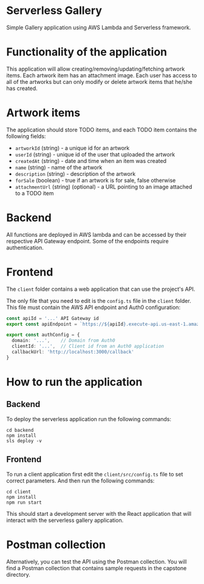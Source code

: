 # Serverless Gallery

Simple Gallery application using AWS Lambda and Serverless framework. 

# Functionality of the application

This application will allow creating/removing/updating/fetching artwork items. Each artwork item has an attachment image. Each user has access to all of the artworks but can only modify or delete artwork items that he/she has created.

# Artwork items

The application should store TODO items, and each TODO item contains the following fields:

* `artworkId` (string) - a unique id for an artwork
* `userId` (string) - unique id of the user that uploaded the artwork
* `createdAt` (string) - date and time when an item was created
* `name` (string) - name of the artwork
* `description` (string) - description of the artwork
* `forSale` (boolean) - true if an artwork is for sale, false otherwise
* `attachmentUrl` (string) (optional) - a URL pointing to an image attached to a TODO item

# Backend
All functions are deployed in AWS lambda and can be accessed by their respective API Gateway endpoint. Some of the endpoints require authentication.

# Frontend

The `client` folder contains a web application that can use the project's API.

The only file that you need to edit is the `config.ts` file in the `client` folder. This file must contain the AWS API endpoint and Auth0 configuration:

```ts
const apiId = '...' API Gateway id
export const apiEndpoint = `https://${apiId}.execute-api.us-east-1.amazonaws.com/dev`

export const authConfig = {
  domain: '...',    // Domain from Auth0
  clientId: '...',  // Client id from an Auth0 application
  callbackUrl: 'http://localhost:3000/callback'
}
```

# How to run the application

## Backend

To deploy the serverless application run the following commands:

```
cd backend
npm install
sls deploy -v
```

## Frontend

To run a client application first edit the `client/src/config.ts` file to set correct parameters. And then run the following commands:

```
cd client
npm install
npm run start
```

This should start a development server with the React application that will interact with the serverless gallery application.

# Postman collection

Alternatively, you can test the API using the Postman collection. You will find a Postman collection that contains sample requests in the capstone directory.